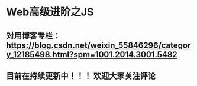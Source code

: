 # Web高级进阶之JS
## 对用博客专栏：https://blog.csdn.net/weixin_55846296/category_12185498.html?spm=1001.2014.3001.5482
## 目前在持续更新中！！！ 欢迎大家关注评论
